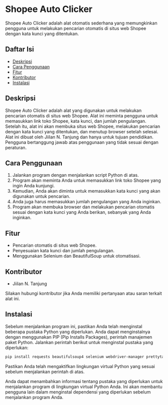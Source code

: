 # Shopee Auto Clicker

Shopee Auto Clicker adalah alat otomatis sederhana yang memungkinkan pengguna untuk melakukan pencarian otomatis di situs web Shopee dengan kata kunci yang ditentukan.

## Daftar Isi

- [Deskripsi](#deskripsi)
- [Cara Penggunaan](#cara-penggunaan)
- [Fitur](#fitur)
- [Kontributor](#kontributor)
- [Instalasi](#instalasi)

## Deskripsi

Shopee Auto Clicker adalah alat yang digunakan untuk melakukan pencarian otomatis di situs web Shopee. Alat ini meminta pengguna untuk memasukkan link toko Shopee, kata kunci, dan jumlah pengulangan. Setelah itu, alat ini akan membuka situs web Shopee, melakukan pencarian dengan kata kunci yang ditentukan, dan menutup browser setelah selesai. Alat ini dibuat oleh Jiilan N. Tanjung dan hanya untuk tujuan pendidikan. Pengguna bertanggung jawab atas penggunaan yang tidak sesuai dengan peraturan.

## Cara Penggunaan

1. Jalankan program dengan menjalankan script Python di atas.
2. Program akan meminta Anda untuk memasukkan link toko Shopee yang ingin Anda kunjungi.
3. Kemudian, Anda akan diminta untuk memasukkan kata kunci yang akan digunakan untuk pencarian.
4. Anda juga harus memasukkan jumlah pengulangan yang Anda inginkan.
5. Program akan membuka browser dan melakukan pencarian otomatis sesuai dengan kata kunci yang Anda berikan, sebanyak yang Anda inginkan.

## Fitur

- Pencarian otomatis di situs web Shopee.
- Penyesuaian kata kunci dan jumlah pengulangan.
- Menggunakan Selenium dan BeautifulSoup untuk otomatisasi.

## Kontributor

- Jiilan N. Tanjung

Silakan hubungi kontributor jika Anda memiliki pertanyaan atau saran terkait alat ini.

## Instalasi

Sebelum menjalankan program ini, pastikan Anda telah menginstal beberapa pustaka Python yang diperlukan. Anda dapat menginstalnya dengan menggunakan PIP (Pip Installs Packages), perintah manajemen paket Python. Jalankan perintah berikut untuk menginstal pustaka yang diperlukan:

```bash
pip install requests beautifulsoup4 selenium webdriver-manager prettytable colorama
```

Pastikan Anda telah mengaktifkan lingkungan virtual Python yang sesuai sebelum menjalankan perintah di atas.

Anda dapat menambahkan informasi tentang pustaka yang diperlukan untuk menjalankan program di lingkungan virtual Python Anda. Ini akan membantu pengguna lain dalam menginstal dependensi yang diperlukan sebelum menjalankan program Anda.
